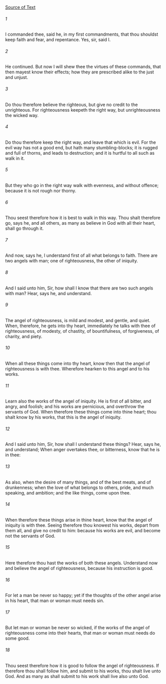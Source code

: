[Source of Text](https://github.com/scrollmapper/bible_databases_deuterocanonical)

###### 1
I commanded thee, said he, in my first commandments, that thou shouldst keep faith and fear, and repentance. Yes, sir, said I.

###### 2
He continued. But now I will shew thee the virtues of these commands, that then mayest know their effects; how they are prescribed alike to the just and unjust.

###### 3
Do thou therefore believe the righteous, but give no credit to the unrighteous. For righteousness keepeth the right way, but unrighteousness the wicked way.

###### 4
Do thou therefore keep the right way, and leave that which is evil. For the evil way has not a good end, but hath many stumbling-blocks; it is rugged and full of thorns, and leads to destruction; and it is hurtful to all such as walk in it.

###### 5
But they who go in the right way walk with evenness, and without offence; because it is not rough nor thorny.

###### 6
Thou seest therefore how it is best to walk in this way. Thou shalt therefore go, says he, and all others, as many as believe in God with all their heart, shall go through it.

###### 7
And now, says he, I understand first of all what belongs to faith. There are two angels with man; one of righteousness, the other of iniquity.

###### 8
And I said unto him, Sir, how shall I know that there are two such angels with man? Hear, says he, and understand.

###### 9
The angel of righteousness, is mild and modest, and gentle, and quiet. When, therefore, he gets into thy heart, immediately he talks with thee of righteousness, of modesty, of chastity, of bountifulness, of forgiveness, of charity, and piety.

###### 10
When all these things come into thy heart, know then that the angel of righteousness is with thee. Wherefore hearken to this angel and to his works.

###### 11
Learn also the works of the angel of iniquity. He is first of all bitter, and angry, and foolish; and his works are pernicious, and overthrow the servants of God. When therefore these things come into thine heart; thou shalt know by his works, that this is the angel of iniquity.

###### 12
And I said unto him, Sir, how shall I understand these things? Hear, says he, and understand; When anger overtakes thee, or bitterness, know that he is in thee:

###### 13
As also, when the desire of many things, and of the best meats, and of drunkenness; when the love of what belongs to others, pride, and much speaking, and ambition; and the like things, come upon thee.

###### 14
When therefore these things arise in thine heart, know that the angel of iniquity is with thee. Seeing therefore thou knowest his works, depart from them all, and give no credit to him: because his works are evil, and become not the servants of God.

###### 15
Here therefore thou hast the works of both these angels. Understand now and believe the angel of righteousness, because his instruction is good.

###### 16
For let a man be never so happy; yet if the thoughts of the other angel arise in his heart, that man or woman must needs sin.

###### 17
But let man or woman be never so wicked, if the works of the angel of righteousness come into their hearts, that man or woman must needs do some good.

###### 18
Thou seest therefore how it is good to follow the angel of righteousness. If therefore thou shall follow him, and submit to his works, thou shalt live unto God. And as many as shall submit to his work shall live also unto God.